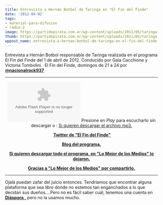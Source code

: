 ```yaml
---
title: Entrevista a Hernán Botbol de Taringa en "El Fin del Finde"
date: '2012-04-02'
tags:
- material-para-difusion
- radio-2
image: https://partidopirata.com.ar/wp-content/uploads/2011/05/taringa.jpg
thumb: https://partidopirata.com.ar/wp-content/uploads/2011/05/taringa-115x115.jpg
wppost_name: entrevista-a-hernan-botbol-de-taringa-en-el-fin-del-finde
---
```


Entrevista a Hernán Botbol responsable de Taringa realizada en el programa El Fin del Finde del 1 de abril de 2012. Conducido por Gala Cacchione y Victoria Tombolini.  El Fin del Finde, domingos de 21 a 24 por <a href="https://twitter.com/#%21/nacionalrock937" rel="nofollow" data-screen-name="nacionalrock937"><s>@</s><strong>nacionalrock937</strong></a>

<hr />

<center>
<object id="player1145771" width="240" height="133" classid="clsid:d27cdb6e-ae6d-11cf-96b8-444553540000" codebase="http://download.macromedia.com/pub/shockwave/cabs/flash/swflash.cab#version=6,0,40,0"><param name="AllowScriptAccess" value="always" /><param name="allowFullScreen" value="true" /><param name="wmode" value="transparent" /><param name="src" value="http://www.ivoox.com/playerivoox_ee_1145771_1.html" /><param name="allowfullscreen" value="true" /><param name="allowscriptaccess" value="always" /><embed id="player1145771" width="240" height="133" type="application/x-shockwave-flash" src="http://www.ivoox.com/playerivoox_ee_1145771_1.html" AllowScriptAccess="always" allowFullScreen="true" wmode="transparent" allowfullscreen="true" allowscriptaccess="always" /></object>
Presione en <em>Play</em> para escucharlo sin descargar o :
<a href="http://www.ivoox.com/entrevista-a-hernan-botbol-el-fin-del_md_1145771_1.mp3" target="_blank">Si quieren descargar el archivo mp3.</a>
</center>
<p style="text-align: center;"><strong> <a href="https://twitter.com/#!/elfindelfinde" target="_blank">Twitter de "El Fin del Finde"</a></strong></p>
<p style="text-align: center;"><strong><a href="http://www.noctambulas.net/" target="_blank">Blog del programa.</a></strong></p>
<p style="text-align: center;"><strong><a href="http://lomejordelosmedios.blogspot.com/2012/04/hernan-botbol-de-taringa-en-el-fin-del.html?utm_source=feedburner&amp;utm_medium=feed&amp;utm_campaign=Feed:+LoMejorDeLosMedios+%28Lo+Mejor+de+los+Medios%29" target="_blank">Si quieren descargar todo el programa, en "Lo Mejor de los Medios" lo dejaron.</a></strong></p>
<p style="text-align: center;"><strong><a href="http://lomejordelosmedios.blogspot.com" target="_blank">Gracias a "Lo Mejor de los Medios" por compartirlo.</a></strong></p>


<hr />

Ojalá puedan zafar del juicio entonces. Tendríamos que encontrar alguna plataforma que sea <em>libre</em> donde no estemos tan enganchados a lo que decidan sus dueños....Pero no es fácil saber cuál, tenemos una cuenta en<strong><a href="https://joindiaspora.com/" target="_blank"> Diáspora ,</a></strong> pero no la usamos mucho.
